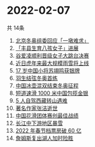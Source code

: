 # 2022-02-07
  共 14条

  <!-- BEGIN -->
  <!-- 最后更新时间:Mon Feb 07 2022 18:12:37 GMT+0000 (Coordinated Universal Time) -->
  1. [北京冬奥组委回应「一墩难求」](https://www.zhihu.com/search?q=冰墩墩)
1. [「丰县生育八孩女子」进展](https://www.zhihu.com/search?q=丰县)
1. [谷爱凌顺利晋级女子大跳台决赛](https://www.zhihu.com/search?q=谷爱凌)
1. [近日虎年来最大规模雨雪将上线](https://www.zhihu.com/search?q=虎年最大规模雨雪将上线)
1. [17 岁中国小将苏翊鸣获银牌](https://www.zhihu.com/search?q=苏翊鸣)
1. [羽生结弦冬奥首练](https://www.zhihu.com/search?q=羽生结弦)
1. [中国冰壶混双结束冬奥征程](https://www.zhihu.com/search?q=冰壶)
1. [短道速滑 1000 米中国包揽金银](https://www.zhihu.com/search?q=短道速滑男子)
1. [5 人自驾西藏转山遇难](https://www.zhihu.com/search?q=西藏转山遇难)
1. [著名作家张洁逝世](https://www.zhihu.com/search?q=张洁)
1. [中国花滑团体赛创最佳战绩](https://www.zhihu.com/search?q=花样滑冰)
1. [长江中下游地区暴雪](https://www.zhihu.com/search?q=长江中下游地区暴雪)
1. [2022 年春节档票房破 60 亿](https://www.zhihu.com/search?q=春节档票房)
1. [詹姆斯复出湖人加时险胜](https://www.zhihu.com/search?q=湖人)
  <!-- END -->
  